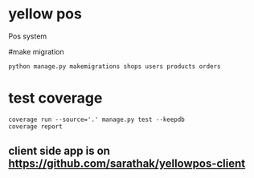 # yellow pos
Pos system

#make migration 

    python manage.py makemigrations shops users products orders
# test coverage 
    coverage run --source='.' manage.py test --keepdb
    coverage report
    
    
## client side app is on https://github.com/sarathak/yellowpos-client

